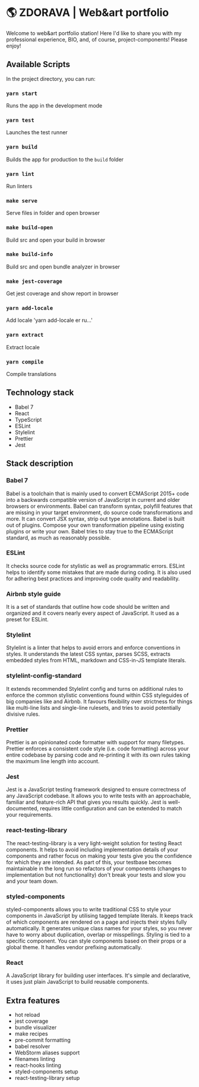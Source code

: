 # 🌎 ZDORAVA | Web&art portfolio

Welcome to web&art portfolio station! Here I'd like to share you with my professional experience, BIO, and, of course, project-components! Please enjoy!

## Available Scripts

In the project directory, you can run:

### `yarn start`

Runs the app in the development mode

### `yarn test`

Launches the test runner

### `yarn build`

Builds the app for production to the `build` folder

### `yarn lint`

Run linters

### `make serve`

Serve files in folder and open browser

### `make build-open`

Build src and open your build in browser

### `make build-info`

Build src and open bundle analyzer in browser

### `make jest-coverage`

Get jest coverage and show report in browser

### `yarn add-locale`
Add locale 'yarn add-locale er ru...'

### `yarn extract`
Extract locale

### `yarn compile`
Compile translations

## Technology stack

- Babel 7
- React
- TypeScript
- ESLint
- Stylelint
- Prettier
- Jest

## Stack description

### Babel 7

Babel is a toolchain that is mainly used to convert ECMAScript 2015+ code into a backwards compatible version of JavaScript in current and older browsers or environments. Babel can transform syntax, polyfill features that are missing in your target environment, do source code transformations and more. It can convert JSX syntax, strip out type annotations. Babel is built out of plugins. Compose your own transformation pipeline using existing plugins or write your own. Babel tries to stay true to the ECMAScript standard, as much as reasonably possible.

### ESLint

It checks source code for stylistic as well as programmatic errors. ESLint helps to identify some mistakes that are made during coding. It is also used for adhering best practices and improving code quality and readability.

### Airbnb style guide

It is a set of standards that outline how code should be written and organized and it covers nearly every aspect of JavaScript. It used as a preset for ESLint.

### Stylelint

Stylelint is a linter that helps to avoid errors and enforce conventions in styles. It understands the latest CSS syntax, parses SCSS, extracts embedded styles from HTML, markdown and CSS-in-JS template literals.

### stylelint-config-standard

It extends recommended Stylelint config and turns on additional rules to enforce the common stylistic conventions found within CSS styleguides of big companies like and Airbnb. It favours flexibility over strictness for things like multi-line lists and single-line rulesets, and tries to avoid potentially divisive rules.

### Prettier

Prettier is an opinionated code formatter with support for many filetypes. Prettier enforces a consistent code style (i.e. code formatting) across your entire codebase by parsing code and re-printing it with its own rules taking the maximum line length into account.

### Jest

Jest is a JavaScript testing framework designed to ensure correctness of any JavaScript codebase. It allows you to write tests with an approachable, familiar and feature-rich API that gives you results quickly. Jest is well-documented, requires little configuration and can be extended to match your requirements.

### react-testing-library

The react-testing-library is a very light-weight solution for testing React components. It helps to avoid including implementation details of your components and rather focus on making your tests give you the confidence for which they are intended. As part of this, your testbase becomes maintainable in the long run so refactors of your components (changes to implementation but not functionality) don't break your tests and slow you and your team down.

### styled-components

styled-components allows you to write traditional CSS to style your components in JavaScript by utilising tagged template literals. It keeps track of which components are rendered on a page and injects their styles fully automatically. It generates unique class names for your styles, so you never have to worry about duplication, overlap or misspellings. Styling is tied to a specific component. You can style components based on their props or a global theme. It handles vendor prefixing automatically.

### React

A JavaScript library for building user interfaces. It's simple and declarative, it uses just plain JavaScript to build reusable components.

## Extra features

- hot reload
- jest coverage
- bundle visualizer
- make recipes
- pre-commit formatting
- babel resolver
- WebStorm aliases support
- filenames linting
- react-hooks linting
- styled-components setup
- react-testing-library setup
